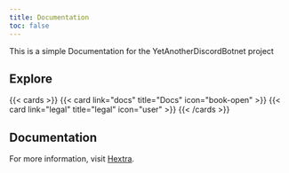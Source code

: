 ```yaml
---
title: Documentation
toc: false
---
```


This is a simple Documentation for the YetAnotherDiscordBotnet project

## Explore

{{< cards >}}
  {{< card link="docs" title="Docs" icon="book-open" >}}
  {{< card link="legal" title="legal" icon="user" >}}
{{< /cards >}}

## Documentation

For more information, visit [Hextra](https://imfing.github.io/hextra).
